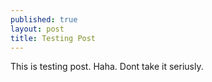 ```yaml
---
published: true
layout: post
title: Testing Post
---
```

This is testing post. Haha. Dont take it seriusly.